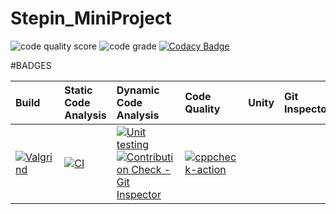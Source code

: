 # Stepin_MiniProject
![code quality score](https://www.code-inspector.com/project/27734/score/svg)
![code grade](https://www.code-inspector.com/project/27734/status/svg)
[![Codacy Badge](https://app.codacy.com/project/badge/Grade/8f1fc4f9d43b4768871f9ee0ff75db3b)](https://www.codacy.com/gh/Dinesh110399/Stepin_MiniProject/dashboard?utm_source=github.com&amp;utm_medium=referral&amp;utm_content=Dinesh110399/Stepin_MiniProject&amp;utm_campaign=Badge_Grade)


#BADGES

|Build    |Static Code Analysis |Dynamic Code Analysis|Code Quality     |Unity   |Git Inspector|
|:--------|:--------|:--------|:----------------|:--------|:-----------|
[![Valgrind](https://github.com/Dinesh110399/Stepin_Power_Systems/actions/workflows/valgrind.yml/badge.svg)](https://github.com/Dinesh110399/Stepin_Power_Systems/actions/workflows/valgrind.yml)|[![CI](https://github.com/Dinesh110399/Stepin_Power_Systems/actions/workflows/build.yml/badge.svg)](https://github.com/Dinesh110399/Stepin_Power_Systems/actions/workflows/build.yml)|[![Unit testing](https://github.com/Dinesh110399/Stepin_Power_Systems/actions/workflows/unit_testing.yml/badge.svg)](https://github.com/Dinesh110399/Stepin_Power_Systems/actions/workflows/unit_testing.yml)[![Contribution Check - Git Inspector](https://github.com/Dinesh110399/Stepin_Power_Systems/actions/workflows/git_inspector.yml/badge.svg)](https://github.com/Dinesh110399/Stepin_Power_Systems/actions/workflows/git_inspector.yml)|[![cppcheck-action](https://github.com/Dinesh110399/Stepin_Power_Systems/actions/workflows/cppcheck.yml/badge.svg)](https://github.com/Dinesh110399/Stepin_Power_Systems/actions/workflows/cppcheck.yml)
